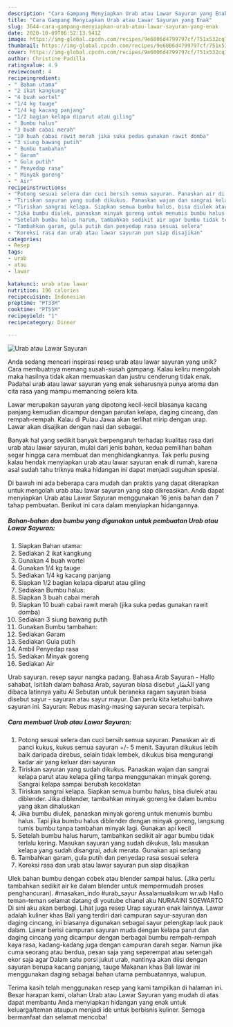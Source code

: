 ```yaml
---
description: "Cara Gampang Menyiapkan Urab atau Lawar Sayuran yang Enak"
title: "Cara Gampang Menyiapkan Urab atau Lawar Sayuran yang Enak"
slug: 3644-cara-gampang-menyiapkan-urab-atau-lawar-sayuran-yang-enak
date: 2020-10-09T06:52:13.941Z
image: https://img-global.cpcdn.com/recipes/9e6006d4799797cf/751x532cq70/urab-atau-lawar-sayuran-foto-resep-utama.jpg
thumbnail: https://img-global.cpcdn.com/recipes/9e6006d4799797cf/751x532cq70/urab-atau-lawar-sayuran-foto-resep-utama.jpg
cover: https://img-global.cpcdn.com/recipes/9e6006d4799797cf/751x532cq70/urab-atau-lawar-sayuran-foto-resep-utama.jpg
author: Christine Padilla
ratingvalue: 4.9
reviewcount: 4
recipeingredient:
- " Bahan utama"
- "2 ikat kangkung"
- "4 buah wortel"
- "1/4 kg tauge"
- "1/4 kg kacang panjang"
- "1/2 bagian kelapa diparut atau giling"
- " Bumbu halus"
- "3 buah cabai merah"
- "10 buah cabai rawit merah jika suka pedas gunakan rawit domba"
- "3 siung bawang putih"
- " Bumbu tambahan"
- " Garam"
- " Gula putih"
- " Penyedap rasa"
- " Minyak goreng"
- " Air"
recipeinstructions:
- "Potong sesuai selera dan cuci bersih semua sayuran. Panaskan air di panci kukus, kukus semua sayuran +/- 5 menit. Sayuran dikukus lebih baik daripada direbus, selain tidak lembek, dikukus bisa mengurangi kadar air yang keluar dari sayuran"
- "Tiriskan sayuran yang sudah dikukus. Panaskan wajan dan sangrai kelapa parut atau kelapa giling tanpa menggunakan minyak goreng. Sangrai kelapa sampai berubah kecoklatan"
- "Tiriskan sangrai kelapa. Siapkan semua bumbu halus, bisa diulek atau diblender. Jika diblender, tambahkan minyak goreng ke dalam bumbu yang akan dihaluskan"
- "Jika bumbu diulek, panaskan minyak goreng untuk menumis bumbu halus. Tapi jika bumbu halus diblender dengan minyak goreng, langsung tumis bumbu tanpa tambahan minyak lagi. Gunakan api kecil"
- "Setelah bumbu halus harum, tambahkan sedikit air agar bumbu tidak terlalu kering. Masukan sayuran yang sudah dikukus, lalu masukan kelapa yang sudah disangrai, aduk merata. Gunakan api sedang"
- "Tambahkan garam, gula putih dan penyedap rasa sesuai selera"
- "Koreksi rasa dan urab atau lawar sayuran pun siap disajikan"
categories:
- Resep
tags:
- urab
- atau
- lawar

katakunci: urab atau lawar 
nutrition: 196 calories
recipecuisine: Indonesian
preptime: "PT33M"
cooktime: "PT55M"
recipeyield: "1"
recipecategory: Dinner

---
```



![Urab atau Lawar Sayuran](https://img-global.cpcdn.com/recipes/9e6006d4799797cf/751x532cq70/urab-atau-lawar-sayuran-foto-resep-utama.jpg)

Anda sedang mencari inspirasi resep urab atau lawar sayuran yang unik? Cara membuatnya memang susah-susah gampang. Kalau keliru mengolah maka hasilnya tidak akan memuaskan dan justru cenderung tidak enak. Padahal urab atau lawar sayuran yang enak seharusnya punya aroma dan cita rasa yang mampu memancing selera kita.

Lawar merupakan sayuran yang dipotong kecil-kecil biasanya kacang panjang kemudian dicampur dengan parutan kelapa, daging cincang, dan rempah-rempah. Kalau di Pulau Jawa akan terlihat mirip dengan urap. Lawar akan disajikan dengan nasi dan sebagai.

Banyak hal yang sedikit banyak berpengaruh terhadap kualitas rasa dari urab atau lawar sayuran, mulai dari jenis bahan, kedua pemilihan bahan segar hingga cara membuat dan menghidangkannya. Tak perlu pusing kalau hendak menyiapkan urab atau lawar sayuran enak di rumah, karena asal sudah tahu triknya maka hidangan ini dapat menjadi suguhan spesial.


Di bawah ini ada beberapa cara mudah dan praktis yang dapat diterapkan untuk mengolah urab atau lawar sayuran yang siap dikreasikan. Anda dapat menyiapkan Urab atau Lawar Sayuran menggunakan 16 jenis bahan dan 7 tahap pembuatan. Berikut ini cara dalam menyiapkan hidangannya.

<!--inarticleads1-->

##### Bahan-bahan dan bumbu yang digunakan untuk pembuatan Urab atau Lawar Sayuran:

1. Siapkan  Bahan utama:
1. Sediakan 2 ikat kangkung
1. Gunakan 4 buah wortel
1. Gunakan 1/4 kg tauge
1. Sediakan 1/4 kg kacang panjang
1. Siapkan 1/2 bagian kelapa diparut atau giling
1. Sediakan  Bumbu halus:
1. Siapkan 3 buah cabai merah
1. Siapkan 10 buah cabai rawit merah (jika suka pedas gunakan rawit domba)
1. Sediakan 3 siung bawang putih
1. Gunakan  Bumbu tambahan:
1. Sediakan  Garam
1. Sediakan  Gula putih
1. Ambil  Penyedap rasa
1. Sediakan  Minyak goreng
1. Sediakan  Air


Urab sayuran. resep sayur nangka padang. Bahasa Arab Sayuran - Hallo sahabat, Isitilah dalam bahasa Arab, sayuran biasa disebut الخُضَارِ yang dibaca latinnya yaitu Al Sebutan untuk beraneka ragam sayuran biasa disebut sayur - sayuran atau sayur mayur. Dan perlu kita ketahui bahwa sayuran ini. Sayuran: Rebus masing-masing sayuran secara terpisah. 

<!--inarticleads2-->

##### Cara membuat Urab atau Lawar Sayuran:

1. Potong sesuai selera dan cuci bersih semua sayuran. Panaskan air di panci kukus, kukus semua sayuran +/- 5 menit. Sayuran dikukus lebih baik daripada direbus, selain tidak lembek, dikukus bisa mengurangi kadar air yang keluar dari sayuran
1. Tiriskan sayuran yang sudah dikukus. Panaskan wajan dan sangrai kelapa parut atau kelapa giling tanpa menggunakan minyak goreng. Sangrai kelapa sampai berubah kecoklatan
1. Tiriskan sangrai kelapa. Siapkan semua bumbu halus, bisa diulek atau diblender. Jika diblender, tambahkan minyak goreng ke dalam bumbu yang akan dihaluskan
1. Jika bumbu diulek, panaskan minyak goreng untuk menumis bumbu halus. Tapi jika bumbu halus diblender dengan minyak goreng, langsung tumis bumbu tanpa tambahan minyak lagi. Gunakan api kecil
1. Setelah bumbu halus harum, tambahkan sedikit air agar bumbu tidak terlalu kering. Masukan sayuran yang sudah dikukus, lalu masukan kelapa yang sudah disangrai, aduk merata. Gunakan api sedang
1. Tambahkan garam, gula putih dan penyedap rasa sesuai selera
1. Koreksi rasa dan urab atau lawar sayuran pun siap disajikan


Ulek bahan bumbu dengan cobek atau blender sampai halus. (Jika perlu tambahkan sedikit air ke dalam blender untuk mempermudah proses penghancuran). #masakan_indo #urab_sayur Assalamualaikum wr.wb Hallo teman-teman selamat datang di youtube chanel aku NURAAINI SOEWARTO Di sini aku akan berbagi. Lihat juga resep Urap sayuran enak lainnya. Lawar adalah kuliner khas Bali yang terdiri dari campuran sayur-sayuran dan daging cincang, ini biasanya digunakan sebagai sayur pelengkap lauk pauk dalam. Lawar berisi campuran sayuran muda dengan kelapa parut dan daging cincang yang dicampur dengan berbagai bumbu rempah-rempah kaya rasa, kadang-kadang juga dengan campuran darah segar. Namun jika cuma seorang atau berdua, pesan saja yang seperempat atau setengah ekor saja agar Dalam satu porsi jukut urab, nantinya akan diisi dengan sayuran berupa kacang panjang, tauge Makanan khas Bali lawar ini menggunakan daging sebagai bahan utama pembuatannya, walupun. 

Terima kasih telah menggunakan resep yang kami tampilkan di halaman ini. Besar harapan kami, olahan Urab atau Lawar Sayuran yang mudah di atas dapat membantu Anda menyiapkan hidangan yang enak untuk keluarga/teman ataupun menjadi ide untuk berbisnis kuliner. Semoga bermanfaat dan selamat mencoba!
